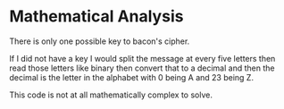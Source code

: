 # Mathematical Analysis

There is only one possible key to bacon's cipher.

If I did not have a key I would split the message at every five letters then read those letters like binary then convert that to a decimal and then the decimal is the letter in the alphabet with 0 being A and 23 being Z.

This code is not at all mathematically complex to solve.
